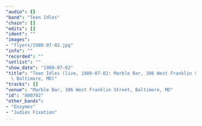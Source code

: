 ```yaml
---
"audio": {}
"band": "Teen Idles"
"chain": []
"edits": []
"ident": ""
"images":
- "flyers/1980-07-02.jpg"
"info": ""
"recorded": ""
"setlist": ""
"show_date": "1980-07-02"
"title": "Teen Idles (live, 1980-07-02: Marble Bar, 306 West Franklin Street,\
  \ Baltimore, MD)"
"tracks": []
"venue": "Marble Bar, 306 West Franklin Street, Baltimore, MD"
"id": "800702"
"other_bands":
- "Enzymes"
- "Judies Fixation"
...
```

